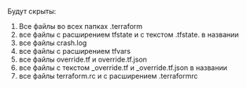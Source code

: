 Будут скрыты:
1. Все файлы во всех папках .terraform
2. все файлы с расширением tfstate и с текстом .tfstate. в названии
3. все файлы crash.log
4. все файлы с расширением tfvars
5. все файлы override.tf и override.tf.json
6. все файлы с текстом _override.tf и _override.tf.json в названии
7. все файлы terraform.rc и с расширением .terraformrc 
